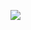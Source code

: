 ![](https://github.com/KarenYisethPintoEspejo/practicaModeladoEnCaja/blob/storage/img/ejercicio4.png)